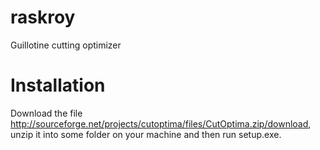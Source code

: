 raskroy
=======

Guillotine cutting optimizer

Installation
============

Download the file http://sourceforge.net/projects/cutoptima/files/CutOptima.zip/download,
unzip it into some folder on your machine and then run setup.exe.

